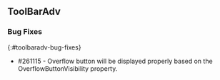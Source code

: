 ## ToolBarAdv

### Bug Fixes
{:#toolbaradv-bug-fixes}

* \#261115 - Overflow button will be displayed properly based on the OverflowButtonVisibility property.